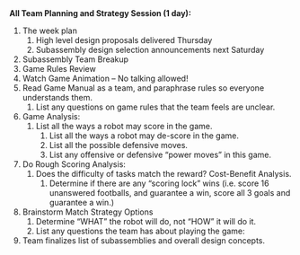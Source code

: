 ## 

**All Team Planning and Strategy Session (1 day):**

1.  The week plan
    1.  High level design proposals delivered Thursday
    2.  Subassembly design selection announcements next Saturday
2.  Subassembly Team Breakup
3.  Game Rules Review
4.  Watch Game Animation – No talking allowed!
5.  Read Game Manual as a team, and paraphrase rules so everyone understands them.
    1.  List any questions on game rules that the team feels are unclear.
6.  Game Analysis:
    1.  List all the ways a robot may score in the game.
        1.  List all the ways a robot may de-score in the game.
        2.  List all the possible defensive moves.
        3.  List any offensive or defensive “power moves” in this game.
7.  Do Rough Scoring Analysis:
    1.  Does the difficulty of tasks match the reward? Cost-Benefit Analysis.
        1.  Determine if there are any “scoring lock” wins (i.e. score 16 unanswered footballs, and guarantee a win, score all 3 goals and guarantee a win.)
8.  Brainstorm Match Strategy Options
    1.  Determine “WHAT” the robot will do, not “HOW” it will do it.
    2.  List any questions the team has about playing the game:
9.  Team finalizes list of subassemblies and overall design concepts.